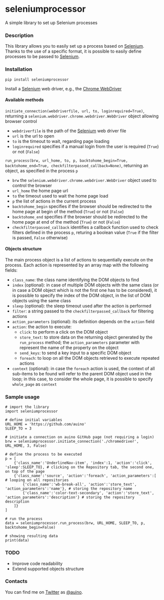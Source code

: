 # seleniumprocessor

A simple library to set up Selenium processes

### Description ###

This library allows you to easily set up a process based on [Selenium](https://www.selenium.dev).
Thanks to the use of a specific format, it is possible to easily define processes to be passed to [Selenium](https://www.selenium.dev).

### Installation ###

```
pip install seleniumprocessor
```

Install a [Selenium](https://www.selenium.dev) web driver, e.g., the [Chrome WebDriver](https://sites.google.com/a/chromium.org/chromedriver/)

#### Available methods ####

`initiate_connection(webdriverfile, url, to, loginrequired=True)`, returning a `selenium.webdriver.chrome.webdriver.WebDriver` object allowing browser control
* `webdriverfile` is the path of the [Selenium](https://www.selenium.dev) web driver file
* `url` is the url to open
* `to` is the timeout to wait, regarding page loading
* `loginrequired` specifies if a manual login from the user is required (`True`) or not (`False`)

`run_process(brw, url_home, to, p, backtohome_begin=True, backtohome_end=True, checkfilterpassed_callback=None)`, returning an object, as specified in the process `p`
* `brw` the `selenium.webdriver.chrome.webdriver.WebDriver` object used to control the browser
* `url_home` the home page url
* `to` the timeout used to wait the home page load
* `p` the list of actions in the current process
* `backtohome_begin` specifies if the browser should be redirected to the home page at begin of the method (`True`) or not (`False`)
* `backtohome_end` specifies if the browser should be redirected to the home page at end of the method (`True`) or not (`False`)
* `checkfilterpassed_callback` identifies a callback function used to check filters defined in the process `p`, returing a boolean value (`True` if the filter is passed, `False` otherwise)

#### Objects structure ####

The main process object is a list of actions to sequentially execute on the process.
Each action is represented by an array map with the following fields:
* `class_name`: the class name identifying the DOM objects to find
* `index` (optional): in case of multiple DOM objects with the same class (or in case a DOM object which is not the first one has to be considered), it is possible to specify the index of the DOM object, in the list of DOM objects using the same class
* `sleep` (optional): the sleep timeout used after the action is performed
* `filter`: a string passed to the `checkfilterpassed_callback` for filtering actions
* `action_parameters` (optional): its definition depends on the `action` field
* `action`: the action to execute:
    * `click`: to perform a click on the DOM object
    * `store_text`: to store data on the returning object generated by the `run_process` method; the `action_parameters` parameter with represent the name of the property on the object
    * `send_keys`: to send a key input to a specific DOM object
    * `foreach`: to loop on all the DOM objects retrieved to execute repeated actions
* `context` (optional): in case the `foreach` action is used, the context of all sub-items to be found will refer to the parent DOM object used in the loop; in this case, to consider the whole page, it is possible to specify `whole_page` as `context`

### Sample usage ###

```
# import the library
import seleniumprocessor

# define initial variables
URL_HOME = 'https://github.com/auino'
SLEEP_TO = 3

# initiate a connection on auino GitHub page (not requiring a login)
brw = seleniumprocessor.initiate_connection('./chromedriver', URL_HOME, 3, False)

# define the process to be executed
p = [
	{'class_name':'UnderlineNav-item', 'index':1, 'action':'click', 'sleep':SLEEP_TO}, # clicking on the Repository tab, the second one, on top of the page
	{'class_name':'source', 'action':'foreach', 'action_parameters':[ # looping on all repositories
		{'class_name':'wb-break-all', 'action':'store_text', 'action_parameters':'name'}, # storing the repository name
		{'class_name':'color-text-secondary', 'action':'store_text', 'action_parameters':'description'} # storing the repository description
	]}
]

# run the process
data = seleniumprocessor.run_process(brw, URL_HOME, SLEEP_TO, p, backtohome_begin=False)

# showing resulting data
print(data)
```

### TODO ###

* Improve code readability
* Extend supported objects structure

### Contacts ###

You can find me on [Twitter](https://twitter.com) as [@auino](https://twitter.com/auino).
